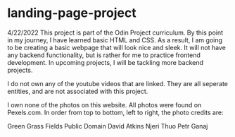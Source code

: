 # landing-page-project

4/22/2022
This project is part of the Odin Project curriculum. By this point in my journey, I have learned basic HTML and CSS. As a result,
I am going to be creating a basic webpage that will look nice and sleek. It will not have any backend functionality, but is rather
for me to practice frontend development. In upcoming projects, I will be tackling more backend projects.

I do not own any of the youtube videos that are linked. They are all seperate entities, and are not associated with this project.

I own none of the photos on this website. All photos were found on Pexels.com. In order from top to bottom, left to right, the 
photo credits are:

Green Grass Fields
Public Domain
David Atkins
Njeri Thuo
Petr Ganaj
